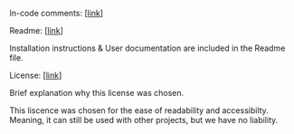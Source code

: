 In-code comments: [[link](https://github.com/PlanetHopf/LARS/blob/main/Wikipedia_Data.py)]

Readme: [[link](https://github.com/PlanetHopf/LARS/blob/main/README.md)]

Installation instructions & User documentation are included in the Readme file.

License: [[link](https://github.com/PlanetHopf/LARS/blob/main/LICENSE)]

Brief explanation why this license was chosen.

This liscence was chosen for the ease of readability and accessibilty. Meaning, it can still be used with other projects, but we have no liability. 
